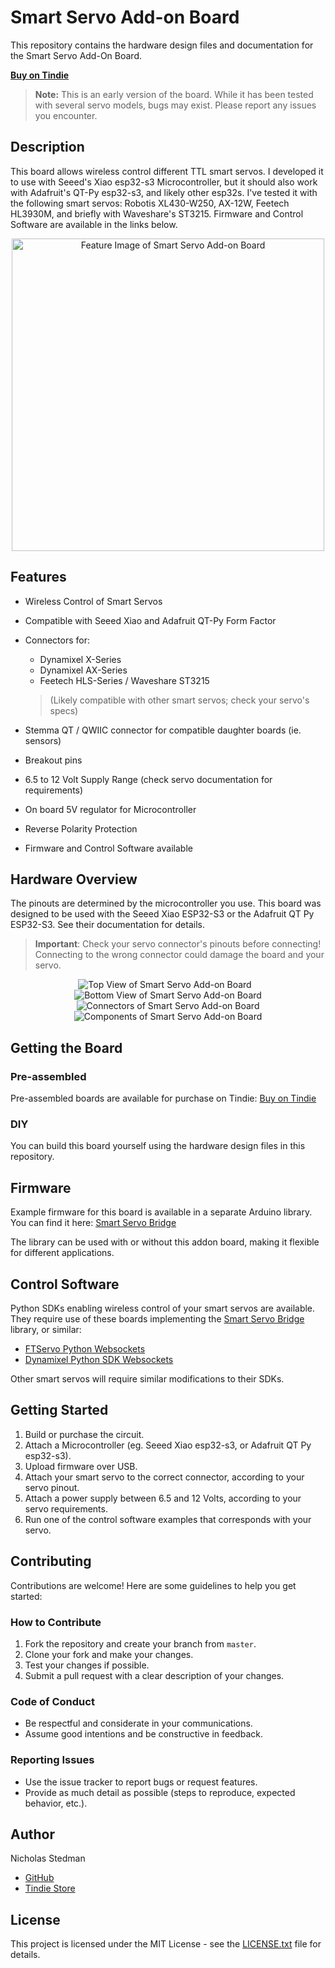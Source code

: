 # Smart Servo Add-on Board

This repository contains the hardware design files and documentation for the Smart Servo Add-On Board.

[**Buy on Tindie**](https://www.tindie.com/products/robotstack/smart-servo-addon-board/)

> **Note:** This is an early version of the board. While it has been tested with several servo models, bugs may exist. Please report any issues you encounter.

## Description

This board allows wireless control different TTL smart servos. I developed it to use with Seeed's Xiao esp32-s3 Microcontroller, but it should also work with Adafruit's QT-Py esp32-s3, and likely other esp32s. I've tested it with the following smart servos: Robotis XL430-W250, AX-12W, Feetech HL3930M, and briefly with Waveshare's ST3215. Firmware and Control Software are available in the links below.

<div style="text-align: center;">
    <img src="docs/feature.jpg" alt="Feature Image of Smart Servo Add-on Board" style="display: inline-block;" width="500px"/>
</div>

## Features

- Wireless Control of Smart Servos
- Compatible with Seeed Xiao and Adafruit QT-Py Form Factor
- Connectors for:

  - Dynamixel X-Series
  - Dynamixel AX-Series
  - Feetech HLS-Series / Waveshare ST3215

  > (Likely compatible with other smart servos; check your servo's specs)

- Stemma QT / QWIIC connector for compatible daughter boards (ie. sensors)
- Breakout pins
- 6.5 to 12 Volt Supply Range (check servo documentation for requirements)
- On board 5V regulator for Microcontroller
- Reverse Polarity Protection
- Firmware and Control Software available

## Hardware Overview

The pinouts are determined by the microcontroller you use. This board was designed to be used with the Seeed Xiao ESP32-S3 or the Adafruit QT Py ESP32-S3. See their documentation for details.

> **Important**: Check your servo connector's pinouts before connecting! Connecting to the wrong connector could damage the board and your servo.

<div style="text-align: center;">
    <img src="docs/Top.png" alt="Top View of Smart Servo Add-on Board" style="display: inline-block; margin-right: 10px;"/>
    <img src="docs/Bottom.png" alt="Bottom View of Smart Servo Add-on Board" style="display: inline-block;"/>
</div>

<div style="text-align: center;">
    <img src="docs/connectors.png" alt="Connectors of Smart Servo Add-on Board" style="display: inline-block;"/>
</div>

<div style="text-align: center;">
    <img src="docs/components.png" alt="Components of Smart Servo Add-on Board" style="display: inline-block;"/>
</div>

## Getting the Board

### Pre-assembled

Pre-assembled boards are available for purchase on Tindie:
[Buy on Tindie](https://www.tindie.com/products/robotstack/smart-servo-addon-board/)

### DIY

You can build this board yourself using the hardware design files in this repository.

## Firmware

Example firmware for this board is available in a separate Arduino library. You can find it here:
[Smart Servo Bridge](https://github.com/robotstack-dev/smart-servo-bridge)

The library can be used with or without this addon board, making it flexible for different applications.

## Control Software

Python SDKs enabling wireless control of your smart servos are available. They require use of these boards implementing the [Smart Servo Bridge](https://github.com/robotstack-dev/smart-servo-bridge) library, or similar:

- [FTServo Python Websockets](https://github.com/robotstack-dev/ftservo-python-websockets)
- [Dynamixel Python SDK Websockets](https://github.com/robotstack-dev/dynamixel-python-sdk-websockets)

Other smart servos will require similar modifications to their SDKs.

## Getting Started

1. Build or purchase the circuit.
2. Attach a Microcontroller (eg. Seeed Xiao esp32-s3, or Adafruit QT Py esp32-s3).
3. Upload firmware over USB.
4. Attach your smart servo to the correct connector, according to your servo pinout.
5. Attach a power supply between 6.5 and 12 Volts, according to your servo requirements.
6. Run one of the control software examples that corresponds with your servo.

## Contributing

Contributions are welcome! Here are some guidelines to help you get started:

### How to Contribute

1. Fork the repository and create your branch from `master`.
2. Clone your fork and make your changes.
3. Test your changes if possible.
4. Submit a pull request with a clear description of your changes.

### Code of Conduct

- Be respectful and considerate in your communications.
- Assume good intentions and be constructive in feedback.

### Reporting Issues

- Use the issue tracker to report bugs or request features.
- Provide as much detail as possible (steps to reproduce, expected behavior, etc.).

## Author

Nicholas Stedman

- [GitHub](https://github.com/nsted)
- [Tindie Store](https://www.tindie.com/stores/robotstack/)

## License

This project is licensed under the MIT License - see the [LICENSE.txt](LICENSE.txt) file for details.
